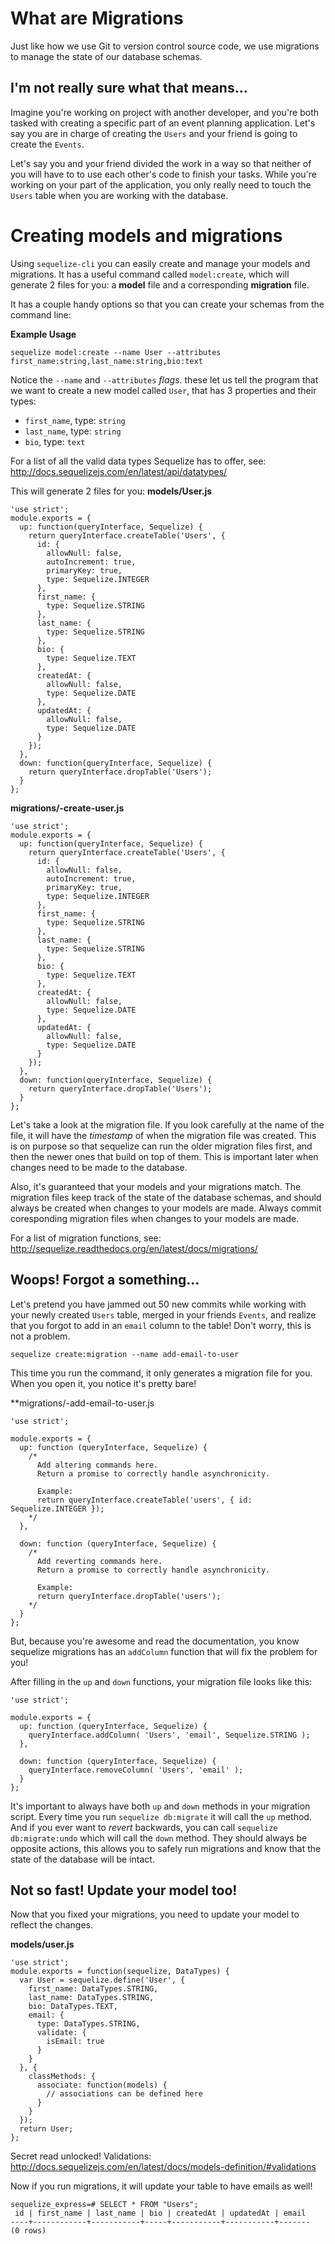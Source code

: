 # What are Migrations
Just like how we use Git to version control source code, we use migrations to manage the state of our database schemas.

## I'm not really sure what that means...
Imagine you're working on project with another developer, and you're both tasked with creating a specific part of an event planning application. Let's say you are in charge of creating the `Users` and your friend is going to create the `Events`.

Let's say you and your friend divided the work in a way so that neither of you will have to to use each other's code to finish your tasks. While you're working on your part of the application, you only really need to touch the `Users` table when you are working with the database.

# Creating models and migrations

Using `sequelize-cli` you can easily create and manage your models and migrations. It has a useful command called `model:create`, which will generate 2 files for you: a __model__ file and a corresponding __migration__ file.

It has a couple handy options so that you can create your schemas from the command line:

__Example Usage__
```
sequelize model:create --name User --attributes first_name:string,last_name:string,bio:text
```

Notice the `--name` and `--attributes` _flags_. these let us tell the program that we want to create a new model called `User`, that has 3 properties and their types:
  - `first_name`, type: `string`
  - `last_name`, type: `string`
  - `bio`, type: `text`

For a list of all the valid data types Sequelize has to offer, see: http://docs.sequelizejs.com/en/latest/api/datatypes/

This will generate 2 files for you:
**models/User.js**
```
'use strict';
module.exports = {
  up: function(queryInterface, Sequelize) {
    return queryInterface.createTable('Users', {
      id: {
        allowNull: false,
        autoIncrement: true,
        primaryKey: true,
        type: Sequelize.INTEGER
      },
      first_name: {
        type: Sequelize.STRING
      },
      last_name: {
        type: Sequelize.STRING
      },
      bio: {
        type: Sequelize.TEXT
      },
      createdAt: {
        allowNull: false,
        type: Sequelize.DATE
      },
      updatedAt: {
        allowNull: false,
        type: Sequelize.DATE
      }
    });
  },
  down: function(queryInterface, Sequelize) {
    return queryInterface.dropTable('Users');
  }
};
```

**migrations/<timestamp>-create-user.js**
```
'use strict';
module.exports = {
  up: function(queryInterface, Sequelize) {
    return queryInterface.createTable('Users', {
      id: {
        allowNull: false,
        autoIncrement: true,
        primaryKey: true,
        type: Sequelize.INTEGER
      },
      first_name: {
        type: Sequelize.STRING
      },
      last_name: {
        type: Sequelize.STRING
      },
      bio: {
        type: Sequelize.TEXT
      },
      createdAt: {
        allowNull: false,
        type: Sequelize.DATE
      },
      updatedAt: {
        allowNull: false,
        type: Sequelize.DATE
      }
    });
  },
  down: function(queryInterface, Sequelize) {
    return queryInterface.dropTable('Users');
  }
};
```

Let's take a look at the migration file. If you look carefully at the name of the file, it will have the _timestamp_ of when the migration file was created. This is on purpose so that sequelize can run the older migration files first, and then the newer ones that build on top of them. This is important later when changes need to be made to the database.

Also, it's guaranteed that your models and your migrations match. The migration files keep track of the state of the database schemas, and should always be created when changes to your models are made. Always commit coresponding migration files when changes to your models are made.

For a list of migration functions, see: http://sequelize.readthedocs.org/en/latest/docs/migrations/

## Woops! Forgot a something...

Let's pretend you have jammed out 50 new commits while working with your newly created `Users` table, merged in your friends `Events`, and realize that you forgot to add in an `email` column to the table! Don't worry, this is not a problem.

```
sequelize create:migration --name add-email-to-user
```

This time you run the command, it only generates a migration file for you. When you open it, you notice it's pretty bare!

**migrations/<timestamp>-add-email-to-user.js
```
'use strict';

module.exports = {
  up: function (queryInterface, Sequelize) {
    /*
      Add altering commands here.
      Return a promise to correctly handle asynchronicity.

      Example:
      return queryInterface.createTable('users', { id: Sequelize.INTEGER });
    */
  },

  down: function (queryInterface, Sequelize) {
    /*
      Add reverting commands here.
      Return a promise to correctly handle asynchronicity.

      Example:
      return queryInterface.dropTable('users');
    */
  }
};

```

But, because you're awesome and read the documentation, you know sequelize migrations has an `addColumn` function that will fix the problem for you!

After filling in the `up` and `down` functions, your migration file looks like this:

```
'use strict';

module.exports = {
  up: function (queryInterface, Sequelize) {
    queryInterface.addColumn( 'Users', 'email', Sequelize.STRING );
  },

  down: function (queryInterface, Sequelize) {
    queryInterface.removeColumn( 'Users', 'email' );
  }
};
```

It's important to always have both `up` and `down` methods in your migration script. Every time you run `sequelize db:migrate` it will call the `up` method. And if you ever want to _revert_ backwards, you can call `sequelize db:migrate:undo` which will call the `down` method. They should always be opposite actions, this allows you to safely run migrations and know that the state of the database will be intact.

## Not so fast! Update your model too!
Now that you fixed your migrations, you need to update your model to reflect the changes.

**models/user.js**
```
'use strict';
module.exports = function(sequelize, DataTypes) {
  var User = sequelize.define('User', {
    first_name: DataTypes.STRING,
    last_name: DataTypes.STRING,
    bio: DataTypes.TEXT,
    email: {
      type: DataTypes.STRING,
      validate: {
        isEmail: true
      }
    }
  }, {
    classMethods: {
      associate: function(models) {
        // associations can be defined here
      }
    }
  });
  return User;
};
```
Secret read unlocked! Validations: http://docs.sequelizejs.com/en/latest/docs/models-definition/#validations

Now if you run migrations, it will update your table to have emails as well!

```
sequelize_express=# SELECT * FROM "Users";
 id | first_name | last_name | bio | createdAt | updatedAt | email 
----+------------+-----------+-----+-----------+-----------+-------
(0 rows)

```